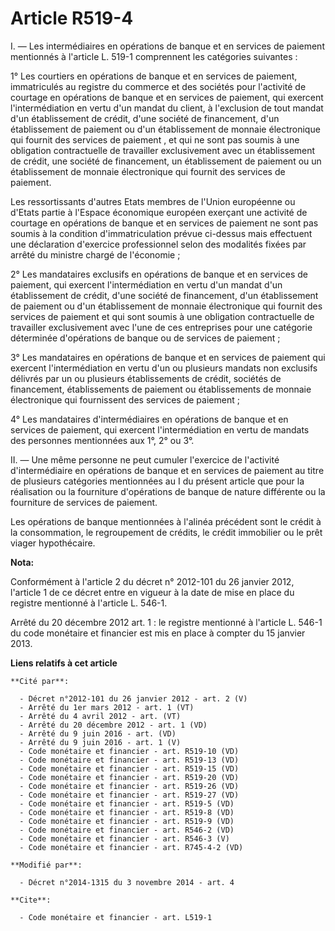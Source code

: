 # Article R519-4

I. ― Les intermédiaires en opérations de banque et en services de paiement mentionnés à l'article L. 519-1 comprennent les
catégories suivantes : 

1° Les courtiers en opérations de banque et en services de paiement, immatriculés au registre du commerce et des sociétés
pour l'activité de courtage en opérations de banque et en services de paiement, qui exercent l'intermédiation en vertu d'un
mandat du client, à l'exclusion de tout mandat d'un établissement de crédit, d'une société de financement, d'un établissement
de paiement ou d'un établissement de monnaie électronique qui fournit des services de paiement , et qui ne sont pas soumis à
une obligation contractuelle de travailler exclusivement avec un établissement de crédit, une société de financement, un
établissement de paiement ou un établissement de monnaie électronique qui fournit des services de paiement. 

Les ressortissants d'autres Etats membres de l'Union européenne ou d'Etats partie à l'Espace économique européen exerçant une
activité de courtage en opérations de banque et en services de paiement ne sont pas soumis à la condition d'immatriculation
prévue ci-dessus mais effectuent une déclaration d'exercice professionnel selon des modalités fixées par arrêté du ministre
chargé de l'économie ; 

2° Les mandataires exclusifs en opérations de banque et en services de paiement, qui exercent l'intermédiation en vertu d'un
mandat d'un établissement de crédit, d'une société de financement, d'un établissement de paiement ou d'un établissement de
monnaie électronique qui fournit des services de paiement et qui sont soumis à une obligation contractuelle de travailler
exclusivement avec l'une de ces entreprises pour une catégorie déterminée d'opérations de banque ou de services de
paiement ; 

3° Les mandataires en opérations de banque et en services de paiement qui exercent l'intermédiation en vertu d'un ou
plusieurs mandats non exclusifs délivrés par un ou plusieurs établissements de crédit, sociétés de financement,
établissements de paiement ou établissements de monnaie électronique qui fournissent des services de paiement ; 

4° Les mandataires d'intermédiaires en opérations de banque et en services de paiement, qui exercent l'intermédiation en
vertu de mandats des personnes mentionnées aux 1°, 2° ou 3°. 

II. ― Une même personne ne peut cumuler l'exercice de l'activité d'intermédiaire en opérations de banque et en services de
paiement au titre de plusieurs catégories mentionnées au I du présent article que pour la réalisation ou la fourniture
d'opérations de banque de nature différente ou la fourniture de services de paiement. 

Les opérations de banque mentionnées à l'alinéa précédent sont le crédit à la consommation, le regroupement de crédits, le
crédit immobilier ou le prêt viager hypothécaire.

**Nota:**

Conformément à l'article 2 du décret n° 2012-101 du 26 janvier 2012, l'article 1 de ce décret entre en vigueur à la date de
mise en place du registre mentionné à l'article L. 546-1. 

Arrêté du 20 décembre 2012 art. 1 : le registre mentionné à l'article L. 546-1 du code monétaire et financier est  mis en
place  à compter du 15 janvier 2013.

**Liens relatifs à cet article**

	**Cité par**:

	  - Décret n°2012-101 du 26 janvier 2012 - art. 2 (V)
	  - Arrêté du 1er mars 2012 - art. 1 (VT)
	  - Arrêté du 4 avril 2012 - art. (VT)
	  - Arrêté du 20 décembre 2012 - art. 1 (VD)
	  - Arrêté du 9 juin 2016 - art. (VD)
	  - Arrêté du 9 juin 2016 - art. 1 (V)
	  - Code monétaire et financier - art. R519-10 (VD)
	  - Code monétaire et financier - art. R519-13 (VD)
	  - Code monétaire et financier - art. R519-15 (VD)
	  - Code monétaire et financier - art. R519-20 (VD)
	  - Code monétaire et financier - art. R519-26 (VD)
	  - Code monétaire et financier - art. R519-27 (VD)
	  - Code monétaire et financier - art. R519-5 (VD)
	  - Code monétaire et financier - art. R519-8 (VD)
	  - Code monétaire et financier - art. R519-9 (VD)
	  - Code monétaire et financier - art. R546-2 (VD)
	  - Code monétaire et financier - art. R546-3 (V)
	  - Code monétaire et financier - art. R745-4-2 (VD)

	**Modifié par**:

	  - Décret n°2014-1315 du 3 novembre 2014 - art. 4

	**Cite**:

	  - Code monétaire et financier - art. L519-1
